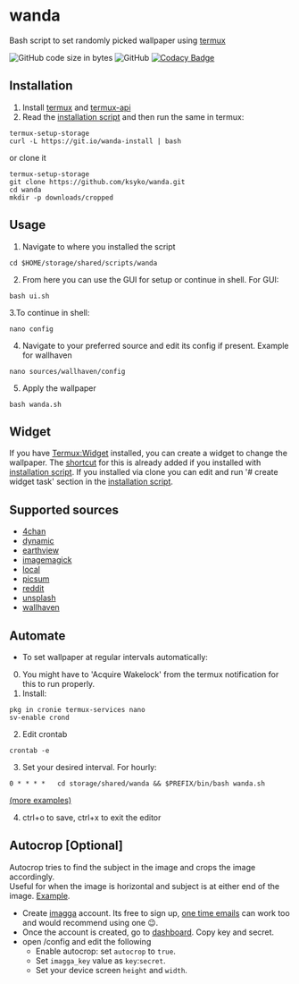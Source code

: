 # wanda
Bash script to set randomly picked wallpaper using [termux](https://github.com/termux/termux-app)

![GitHub code size in bytes](https://img.shields.io/github/languages/code-size/ksyko/wanda) ![GitHub](https://img.shields.io/github/license/ksyko/wanda) [![Codacy Badge](https://app.codacy.com/project/badge/Grade/e5aacd529ce04f3fb8c0f9ce6a3bdd9e)](https://www.codacy.com/gh/ksyko/wanda/dashboard?utm_source=github.com&amp;utm_medium=referral&amp;utm_content=ksyko/wanda&amp;utm_campaign=Badge_Grade)

## Installation

1. Install [termux](https://f-droid.org/en/packages/com.termux/) and [termux-api](https://f-droid.org/en/packages/com.termux.api/)
2. Read the [installation script](https://git.io/wanda-install) and then run the same in termux:

```
termux-setup-storage
curl -L https://git.io/wanda-install | bash
```
or clone it
```
termux-setup-storage
git clone https://github.com/ksyko/wanda.git
cd wanda
mkdir -p downloads/cropped
```
## Usage

1. Navigate to where you installed the script
  ```
  cd $HOME/storage/shared/scripts/wanda
  ```
2. From here you can use the GUI for setup or continue in shell. For GUI:
```
bash ui.sh
```
3.To continue in shell:
```
nano config
```
4. Navigate to your preferred source and edit its config if present. Example for wallhaven
```
nano sources/wallhaven/config
```
5. Apply the wallpaper
```
bash wanda.sh
```
## Widget

If you have [Termux:Widget](https://f-droid.org/packages/com.termux.widget/) installed, you can create a widget to change the wallpaper. The [shortcut](https://wiki.termux.com/wiki/Termux:Widget) for this is already added if you installed with [installation script](https://git.io/wanda-install). If you installed via clone you can edit and run '# create widget task' section in the [installation script](https://git.io/wanda-install).

## Supported sources

- [4chan](https://4chan.org/)
- [dynamic](https://github.com/GitGangGuy/dynamic-wallpaper-improved)
- [earthview](https://earthview.withgoogle.com/)
- [imagemagick](https://legacy.imagemagick.org/Usage/canvas/)
- [local](https://wiki.termux.com/wiki/Termux-setup-storage)
- [picsum](https://picsum.photos/)
- [reddit](https://old.reddit.com/)
- [unsplash](https://unsplash.com/)
- [wallhaven](https://wallhaven.cc/)

## Automate

* To set wallpaper at regular intervals automatically:

0. You might have to 'Acquire Wakelock' from the termux notification for this to run properly.
1. Install:
```
pkg in cronie termux-services nano
sv-enable crond
```
2. Edit crontab
```
crontab -e
```
3. Set your desired interval. For hourly:
```
0 * * * *   cd storage/shared/wanda && $PREFIX/bin/bash wanda.sh
```
[(more examples)](https://crontab.guru/examples.html)

4. ctrl+o to save, ctrl+x to exit the editor


## Autocrop [Optional]

  Autocrop tries to find the subject in the image and crops the image accordingly. <br>
  Useful for when the image is horizontal and subject is at either end of the image. [Example](https://miro.medium.com/max/2048/0*sRE3XCJI0s00wFb-). <br>

  * Create [imagga](https://imagga.com/auth/signup) account. Its free to sign up, [one time emails](https://privacytoolslist.com/#one-time-emails) can work too and would recommend using one 😉.
  * Once the account is created, go to [dashboard](https://imagga.com/profile/dashboard). Copy key and secret.
  * open /config and edit the following
    * Enable autocrop: set `autocrop` to `true`.
    * Set `imagga_key` value as `key`:`secret`.
    * Set your device screen `height` and `width`.
